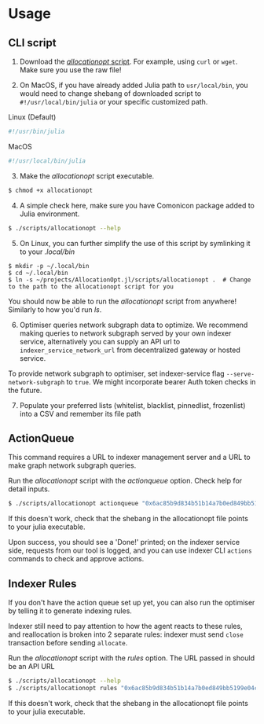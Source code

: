 # Usage

## CLI script

1. Download the [*allocationopt* script](https://raw.githubusercontent.com/graphprotocol/AllocationOpt.jl/main/scripts/allocationopt). For example, using `curl` or `wget`. Make sure you use the raw file!

2. On MacOS, if you have already added Julia path to `usr/local/bin`, you would need to change shebang of downloaded script to `#!/usr/local/bin/julia` or your specific customized path.

Linux (Default)
```bash
#!/usr/bin/julia 
```
MacOS 
```bash
#!/usr/local/bin/julia
```

3. Make the *allocationopt* script executable. 
```bash
$ chmod +x allocationopt
```

4. A simple check here, make sure you have Comonicon package added to Julia environment. 
```bash
$ ./scripts/allocationopt --help
```

5. On Linux, you can further simplify the use of this script by symlinking it to your *.local/bin*

```
$ mkdir -p ~/.local/bin
$ cd ~/.local/bin
$ ln -s ~/projects/AllocationOpt.jl/scripts/allocationopt .  # Change to the path to the allocationopt script for you
```
You should now be able to run the *allocationopt* script from anywhere! Similarly to how you'd run *ls*.

6. Optimiser queries network subgraph data to optimize. We recommend making queries to network subgraph served by your own indexer service, alternatively you can supply an API url to `indexer_service_network_url` from decentralized gateway or hosted service. 

To provide network subgraph to optimiser, set indexer-service flag `--serve-network-subgraph` to `true`. We might incorporate bearer Auth token checks in the future. 

7. Populate your preferred lists (whitelist, blacklist, pinnedlist, frozenlist) into a CSV and remember its file path


## ActionQueue

This command requires a URL to indexer management server and a URL to make graph network subgraph queries.

Run the *allocationopt* script with the *actionqueue* option. Check help for detail inputs.

```bash
$ ./scripts/allocationopt actionqueue "0x6ac85b9d834b51b14a7b0ed849bb5199e04c05c5" 1 test/example.csv 50 1 5 0.0 http://localhost:18000 http://localhost:7600/network
```
If this doesn't work, check that the shebang in the allocationopt file points to your julia executable. 

Upon success, you should see a 'Done!' printed; on the indexer service side, requests from our tool is logged, and you can use indexer CLI `actions` commands to check and approve actions. 

## Indexer Rules

If you don't have the action queue set up yet, you can also run the optimiser by telling it to generate indexing rules. 

Indexer still need to pay attention to how the agent reacts to these rules, and reallocation is broken into 2 separate rules: indexer must send `close` transaction before sending `allocate`.

Run the *allocationopt* script with the *rules* option. The URL passed in should be an API URL

```bash
$ ./scripts/allocationopt --help
$ ./scripts/allocationopt rules "0x6ac85b9d834b51b14a7b0ed849bb5199e04c05c5" 1 test/example.csv 50 1 5 0.0 http://localhost:7600/network
```

If this doesn't work, check that the shebang in the allocationopt file points to your julia executable.
